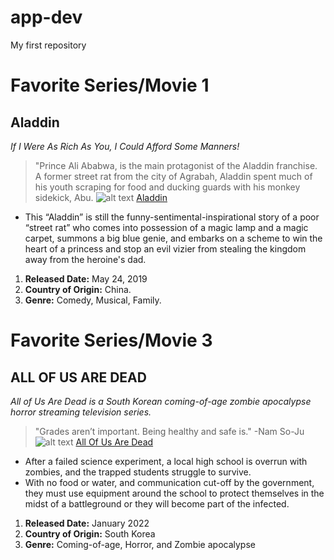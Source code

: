 # app-dev
My first repository
# Favorite Series/Movie 1
**Aladdin**
---
*If I Were As Rich As You, I Could Afford Some Manners!*
> "Prince Ali Ababwa, is the main protagonist of the Aladdin franchise. A former street rat from the city of Agrabah, Aladdin spent much of his youth scraping for food and ducking guards with his monkey sidekick, Abu.
![alt text](https://encrypted-tbn2.gstatic.com/images?q=tbn:ANd9GcSI7uHbs5tWgho9KDgxJwIC-rg-E64T5u82DLCqm5xIw0y-438w)
[Aladdin](https://www.imdb.com/title/tt6139732/)
- This “Aladdin” is still the funny-sentimental-inspirational story of a poor “street rat” who comes into possession of a magic lamp and a magic carpet, summons a big blue genie, and embarks on a scheme to win the heart of a princess and stop an evil vizier from stealing the kingdom away from the heroine's dad.
1. **Released Date:** May 24, 2019
2. **Country of Origin:** China.
3. **Genre:** Comedy, Musical, Family.
# Favorite Series/Movie 3
**ALL OF US ARE DEAD**
---
*All of Us Are Dead is a South Korean coming-of-age zombie apocalypse horror streaming television series.*
> "Grades aren’t important. Being healthy and safe is." -Nam So-Ju
![alt text](https://tse3.mm.bing.net/th?id=OIP.kWjkcTrTVtyE4q3GtLGC0wAAAA&pid=Api&P=0)
[All Of Us Are Dead](https://www.netflix.com/ph-en/title/81237994)
- After a failed science experiment, a local high school is overrun with zombies, and the trapped students struggle to survive.
- With no food or water, and communication cut-off by the government, they must use equipment around the school to protect themselves in the midst of a battleground or they will become part of the infected.
1. **Released Date:** January 2022
2. **Country of Origin:** South Korea
3. **Genre:** Coming-of-age, Horror, and Zombie apocalypse
